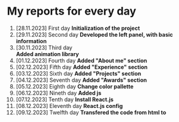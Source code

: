 # My reports for every day

1. [28.11.2023] First day 
**Initialization of the project**
2. [29.11.2023] Second day 
**Developed the left panel, with basic information**
3. [30.11.2023] Third day  
**Added animation library**
4. [01.12.2023] Fourth day 
**Added "About me" section**
5. [02.12.2023] Fifth day
**Added "Experience" section**
6. [03.12.2023] Sixth day
**Added "Projects" section**
7. [04.12.2023] Seventh day
**Added "Awards" section**
8. [05.12.2023] Eighth day
**Change color pallette**
9. [06.12.2023] Nineth day
**Added js**
10. [07.12.2023] Tenth day
**Install React.js**
11. [08.12.2023] Eleventh day
**React.js config**
12. [09.12.2023] Twelfth day
**Transfered the code from html to**